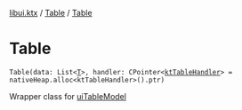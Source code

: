 [libui.ktx](../README.md) / [Table](README.md) / [Table](-table.md)

# Table

`Table(data: List<`[`T`](-table-column/README.md#T)`>, handler: CPointer<`[`ktTableHandler`](../../libui/kt-table-handler/README.md)`> = nativeHeap.alloc<ktTableHandler>().ptr)`

Wrapper class for [uiTableModel](../../libui/ui-table-model.md)

